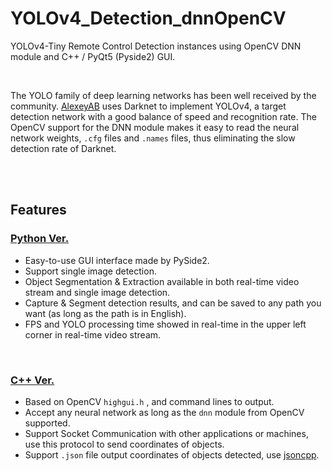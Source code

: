 # YOLOv4_Detection_dnnOpenCV
YOLOv4-Tiny Remote Control Detection instances using OpenCV DNN module and C++ / PyQt5 (Pyside2) GUI. 

<br>

The YOLO family of deep learning networks has been well received by the community. [AlexeyAB](https://github.com/AlexeyAB/darknet/) uses Darknet to implement YOLOv4, a target detection network with a good balance of speed and recognition rate. The OpenCV support for the DNN module makes it easy to read the neural network weights, `.cfg` files and `.names` files, thus eliminating the slow detection rate of Darknet.

<br>

<br>

## Features

### [Python Ver.](https://github.com/marc0cheung/YOLOv4_Detection_dnnOpenCV/tree/main/Python)

- Easy-to-use GUI interface made by PySide2.
- Support single image detection.
- Object Segmentation & Extraction available in both real-time video stream and single image detection.
- Capture & Segment detection results, and can be saved to any path you want (as long as the path is in English).
- FPS and YOLO processing time showed in real-time in the upper left corner in real-time video stream.

<br>

### [C++ Ver.](https://github.com/marc0cheung/YOLOv4_Detection_dnnOpenCV/tree/main/CPP)

- Based on OpenCV `highgui.h` , and command lines to output.
- Accept any neural network as long as the `dnn` module from OpenCV supported. 
- Support Socket Communication with other applications or machines, use this protocol to send coordinates of objects.
- Support `.json` file output coordinates of objects detected, use [jsoncpp](https://github.com/open-source-parsers/jsoncpp).

<br>

<br>
